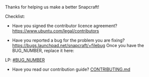 Thanks for helping us make a better Snapcraft!

Checklist:

- Have you signed the contributor licence agreement?
  https://www.ubuntu.com/legal/contributors

- Have you reported a bug for the problem you are fixing?
  https://bugs.launchpad.net/snapcraft/+filebug
  Once you have the BUG_NUMBER, replace it here:

LP: [#BUG_NUMBER](https://bugs.launchpad.net/snapcraft/+bug/BUG_NUMBER)

- Have you read our contribution guide?
  [CONTRIBUTING.md](CONTRIBUTING.md)
